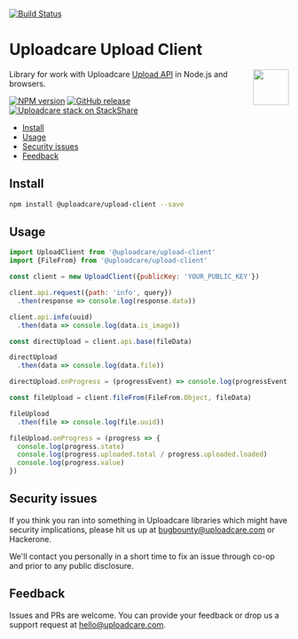 [![Build Status](https://travis-ci.org/uploadcare/uploadcare-upload-client.svg?branch=master)](https://travis-ci.org/uploadcare/uploadcare-upload-client)

# Uploadcare Upload Client

<a href="https://uploadcare.com/?utm_source=github&utm_campaign=uploadcare-upload-client">
  <img align="right" width="64" height="64"
    src="https://ucarecdn.com/2f4864b7-ed0e-4411-965b-8148623aa680/uploadcare-logo-mark.svg"
    alt="">
</a>

Library for work with Uploadcare [Upload API][uc-docs-upload-api] in Node.js and browsers.

[![NPM version][npm-img]][npm-url]
[![GitHub release][badge-release-img]][badge-release-url]&nbsp;
[![Uploadcare stack on StackShare][badge-stack-img]][badge-stack-url]

<!-- toc -->

* [Install](#install)
* [Usage](#usage)
* [Security issues](#security-issues)
* [Feedback](#feedback)

<!-- tocstop -->

## Install

```bash
npm install @uploadcare/upload-client --save
```

## Usage

```javascript
import UploadClient from '@uploadcare/upload-client'
import {FileFrom} from '@uploadcare/upload-client'

const client = new UploadClient({publicKey: 'YOUR_PUBLIC_KEY'})

client.api.request({path: 'info', query})
  .then(response => console.log(response.data))

client.api.info(uuid)
  .then(data => console.log(data.is_image))

const directUpload = client.api.base(fileData)

directUpload
  .then(data => console.log(data.file))

directUpload.onProgress = (progressEvent) => console.log(progressEvent.total / progressEvent.loaded)

const fileUpload = client.fileFrom(FileFrom.Object, fileData)

fileUpload
  .then(file => console.log(file.uuid))

fileUpload.onProgress = (progress => {
  console.log(progress.state)
  console.log(progress.uploaded.total / progress.uploaded.loaded)
  console.log(progress.value)
})
```

## Security issues

If you think you ran into something in Uploadcare libraries which might have
security implications, please hit us up at [bugbounty@uploadcare.com][uc-email-bounty]
or Hackerone.

We'll contact you personally in a short time to fix an issue through co-op and
prior to any public disclosure.

## Feedback

Issues and PRs are welcome. You can provide your feedback or drop us a support
request at [hello@uploadcare.com][uc-email-hello].

[uc-email-bounty]: mailto:bugbounty@uploadcare.com
[uc-email-hello]: mailto:hello@uploadcare.com
[github-releases]: https://github.com/uploadcare/uploadcare-upload-client/releases
[github-branch-release]: https://github.com/uploadcare/uploadcare-upload-client/tree/release
[github-contributors]: https://github.com/uploadcare/uploadcare-upload-client/graphs/contributors
[badge-stack-img]: https://img.shields.io/badge/tech-stack-0690fa.svg?style=flat
[badge-stack-url]: https://stackshare.io/uploadcare/stacks/
[badge-release-img]: https://img.shields.io/github/release/uploadcare/uploadcare-upload-client.svg
[badge-release-url]: https://github.com/uploadcare/uploadcare-upload-client/releases
[npm-img]: http://img.shields.io/npm/v/@uploadcare/upload-client.svg
[npm-url]: https://www.npmjs.org/package/@uploadcare/upload-client
[uc-docs-upload-api]: https://uploadcare.com/docs/api_reference/upload/?utm_source=github&utm_campaign=uploadcare-upload-client
